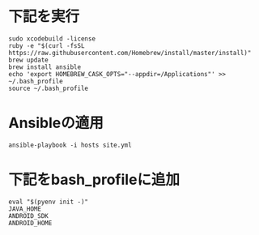 # 下記を実行

```
sudo xcodebuild -license
ruby -e "$(curl -fsSL https://raw.githubusercontent.com/Homebrew/install/master/install)"
brew update
brew install ansible
echo 'export HOMEBREW_CASK_OPTS="--appdir=/Applications"' >> ~/.bash_profile
source ~/.bash_profile
```

# Ansibleの適用

```
ansible-playbook -i hosts site.yml
```

# 下記をbash_profileに追加

```
eval "$(pyenv init -)"
JAVA_HOME
ANDROID_SDK
ANDROID_HOME
```


